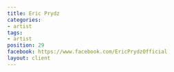 ```yaml
---
title: Eric Prydz
categories:
- artist
tags:
- artist
position: 29
facebook: https://www.facebook.com/EricPrydzOfficial
layout: client
---
```


